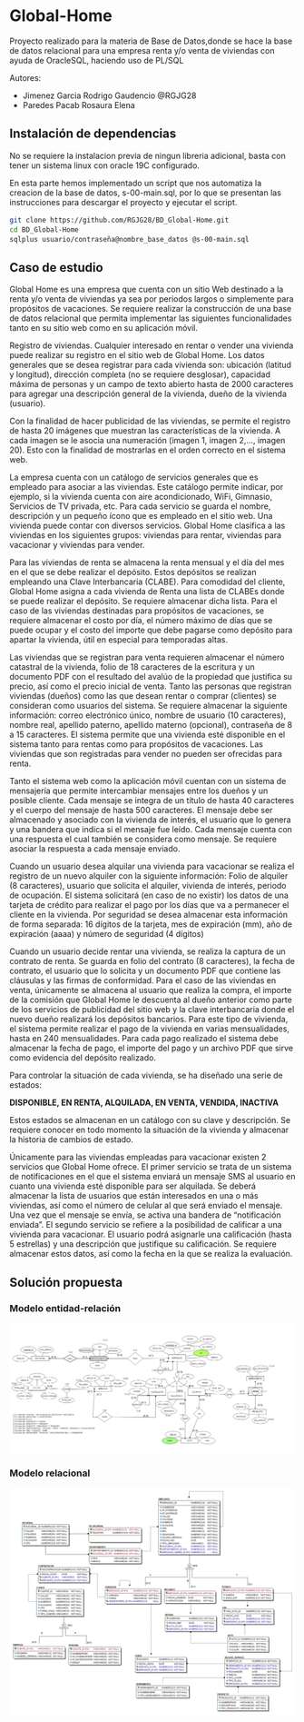# Global-Home
Proyecto realizado para la materia de Base de Datos,donde se hace la base de datos relacional para una empresa renta y/o venta de viviendas con ayuda de OracleSQL, haciendo uso de PL/SQL

Autores: 
- Jimenez Garcia Rodrigo Gaudencio @RGJG28
- Paredes Pacab Rosaura Elena 

## Instalación de dependencias
No se requiere la instalacion previa de ningun libreria adicional, basta con tener un sistema linux con oracle 19C configurado.

En esta parte hemos implementado un script que nos automatiza la creacion de la base de datos, s-00-main.sql, por lo que se presentan las instrucciones para descargar el proyecto y ejecutar el script.

```bash
git clone https://github.com/RGJG28/BD_Global-Home.git 
cd BD_Global-Home
sqlplus usuario/contraseña@nombre_base_datos @s-00-main.sql
```
## Caso de estudio
Global Home es una empresa que cuenta con un sitio Web destinado a la renta y/o venta de viviendas ya sea por periodos largos o simplemente para propósitos de vacaciones. Se requiere realizar la construcción de una base de datos relacional que permita implementar las siguientes funcionalidades tanto en su sitio web como en su aplicación móvil.

Registro de viviendas. Cualquier interesado en rentar o vender una vivienda puede realizar su registro en el sitio web de Global Home. Los datos generales que se desea registrar para cada vivienda son: ubicación (latitud y longitud), dirección completa (no se requiere desglosar), capacidad máxima de personas y un campo de texto abierto hasta de 2000 caracteres para agregar una descripción general de la vivienda, dueño de la vivienda (usuario).

Con la finalidad de hacer publicidad de las viviendas, se permite el registro de hasta 20 imágenes que muestran las características de la vivienda. A cada imagen se le asocia una numeración (imagen 1, imagen 2,…, imagen 20). Esto con la finalidad de mostrarlas en el orden correcto en el sistema web.

La empresa cuenta con un catálogo de servicios generales que es empleado para asociar a las viviendas. Este catálogo permite indicar, por ejemplo, si la vivienda cuenta con aire acondicionado, WiFi, Gimnasio, Servicios de TV privada, etc. Para cada servicio se guarda el nombre, descripción y un pequeño ícono que es empleado en el sitio web. Una vivienda puede contar con diversos servicios. Global Home clasifica a las viviendas en los siguientes grupos: viviendas para rentar, viviendas para vacacionar y viviendas para vender.

Para las viviendas de renta se almacena la renta mensual y el día del mes en el que se debe realizar el depósito. Estos depósitos se realizan empleando una Clave Interbancaria (CLABE). Para comodidad del cliente, Global Home asigna a cada vivienda de Renta una lista de CLABEs donde se puede realizar el depósito. Se requiere almacenar dicha lista. Para el caso de las viviendas destinadas para propósitos de vacaciones, se requiere almacenar el costo por día, el número máximo de días que se puede ocupar y el costo del importe que debe pagarse como depósito para apartar la vivienda, útil en especial para temporadas altas.

Las viviendas que se registran para venta requieren almacenar el número catastral de la vivienda, folio de 18 caracteres de la escritura y un documento PDF con el resultado del avalúo de la propiedad que justifica su precio, así como el precio inicial de venta. Tanto las personas que registran viviendas (dueños) como las que desean rentar o comprar (clientes) se consideran como usuarios del sistema. Se requiere almacenar la siguiente información: correo electrónico único, nombre de usuario (10 caracteres), nombre real, apellido paterno, apellido materno (opcional), contraseña de 8 a 15 caracteres. El sistema permite que una vivienda esté disponible en el sistema tanto para rentas como para propósitos de vacaciones. Las viviendas que son registradas para vender no pueden ser ofrecidas para renta.

Tanto el sistema web como la aplicación móvil cuentan con un sistema de mensajería que permite intercambiar mensajes entre los dueños y un posible cliente. Cada mensaje se integra de un título de hasta 40 caracteres y el cuerpo del mensaje de hasta 500 caracteres. El mensaje debe ser almacenado y asociado con la vivienda de interés, el usuario que lo genera y una bandera que indica si el mensaje fue leído. Cada mensaje cuenta con una respuesta el cual también se considera como mensaje. Se requiere asociar la respuesta a cada mensaje enviado.

Cuando un usuario desea alquilar una vivienda para vacacionar se realiza el registro de un nuevo alquiler con la siguiente información: Folio de alquiler (8 caracteres), usuario que solicita el alquiler, vivienda de interés, periodo de ocupación. El sistema solicitará (en caso de no existir) los datos de una tarjeta de crédito para realizar el pago por los días que va a permanecer el cliente en la vivienda. Por seguridad se desea almacenar esta información de forma separada: 16 dígitos de la tarjeta, mes de expiración (mm), año de expiración (aaaa) y número de seguridad (4 dígitos)

Cuando un usuario decide rentar una vivienda, se realiza la captura de un contrato de renta. Se guarda en folio del contrato (8 caracteres), la fecha de contrato, el usuario que lo solicita y un documento PDF que contiene las cláusulas y las firmas de conformidad. Para el caso de las viviendas en venta, únicamente se almacena al usuario que realiza la compra, el importe de la comisión que Global Home le descuenta al dueño anterior como parte de los servicios de publicidad del sitio web y la clave interbancaria donde el nuevo dueño realizará los depósitos bancarios. Para este tipo de vivienda, el sistema permite realizar el pago de la vivienda en varias mensualidades, hasta en 240 mensualidades. Para cada pago realizado el sistema debe almacenar la fecha de pago, el importe del pago y un archivo PDF que sirve como evidencia del depósito realizado.

Para controlar la situación de cada vivienda, se ha diseñado una serie de estados:
<p><strong>DISPONIBLE, EN RENTA, ALQUILADA, EN VENTA, VENDIDA, INACTIVA</strong></p> 
Estos estados se almacenan en un catálogo con su clave y descripción. Se requiere conocer en todo momento la situación de la vivienda y almacenar la historia de cambios de estado.

Únicamente para las viviendas empleadas para vacacionar existen 2 servicios que Global Home ofrece. El primer servicio se trata de un sistema de notificaciones en el que el sistema enviará un mensaje SMS al usuario en cuanto una vivienda esté disponible para ser alquilada. Se deberá almacenar la lista de usuarios que están interesados en una o más viviendas, así como el número de celular al que será enviado el mensaje. 
Una vez que el mensaje se envía, se activa una bandera de “notificación enviada”. El segundo servicio se refiere a la posibilidad de calificar a una vivienda para vacacionar. El usuario podrá asignarle una calificación (hasta 5 estrellas) y una descripción que justifique su calificación. Se requiere almacenar estos datos, así como la fecha en la que se realiza la evaluación.
## Solución propuesta
### Modelo entidad-relación
![Modelo entidad-relación](https://github.com/RGJG28/BD_Fumigadora/blob/main/src/BD_proyecto_fumigadora_MER.png)
### Modelo relacional
![Modelo relacional](https://github.com/RGJG28/BD_Fumigadora/blob/main/src/Proyecto_fumigadora_ET.jpg)
